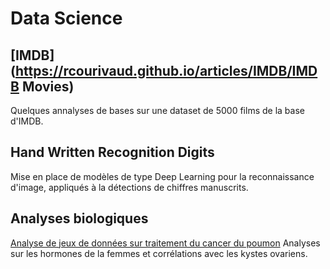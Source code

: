 # Data Science

## [IMDB](https://rcourivaud.github.io/articles/IMDB/IMDB Movies)

Quelques annalyses de bases sur une dataset de 5000 films de la base d'IMDB. 

## Hand Written Recognition Digits

Mise en place de modèles de type Deep Learning pour la reconnaissance d'image, appliqués à la détections de chiffres manuscrits. 

## Analyses biologiques

[Analyse de jeux de données sur traitement du cancer du poumon](https://rcourivaud.github.io/articles/Poumon/Poumon)
Analyses sur les hormones de la femmes et corrélations avec les kystes ovariens. 

